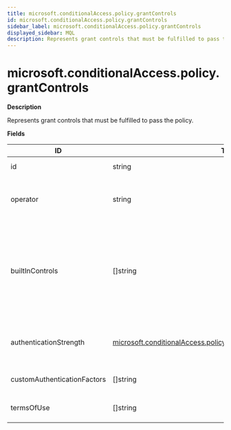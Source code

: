 ```yaml
---
title: microsoft.conditionalAccess.policy.grantControls
id: microsoft.conditionalAccess.policy.grantControls
sidebar_label: microsoft.conditionalAccess.policy.grantControls
displayed_sidebar: MQL
description: Represents grant controls that must be fulfilled to pass the policy.
---
```


# microsoft.conditionalAccess.policy.grantControls

**Description**

Represents grant controls that must be fulfilled to pass the policy.

**Fields**

| ID                          | TYPE                                                                                                                                                  | DESCRIPTION                                                                                                                                                                                                   |
| --------------------------- | ----------------------------------------------------------------------------------------------------------------------------------------------------- | ------------------------------------------------------------------------------------------------------------------------------------------------------------------------------------------------------------- |
| id                          | string                                                                                                                                                | Internal ID based on policy ID                                                                                                                                                                                |
| operator                    | string                                                                                                                                                | Defines the relationship of the grant controls. Possible values: AND, OR.                                                                                                                                     |
| builtInControls             | &#91;&#93;string                                                                                                                                      | List of values of built-in controls required by the policy., Possible values: block, mfa, compliantDevice, domainJoinedDevice, approvedApplication, compliantApplication, passwordChange, unknownFutureValue. |
| authenticationStrength      | [microsoft.conditionalAccess.policy.grantControls.authenticationStrength](microsoft.conditionalaccess.policy.grantcontrols.authenticationstrength.md) | The authentication strength required by the conditional access policy. Optional.                                                                                                                              |
| customAuthenticationFactors | &#91;&#93;string                                                                                                                                      | List of custom controls IDs required by the policy.                                                                                                                                                           |
| termsOfUse                  | &#91;&#93;string                                                                                                                                      | List of terms of use IDs required by the policy.                                                                                                                                                              |
